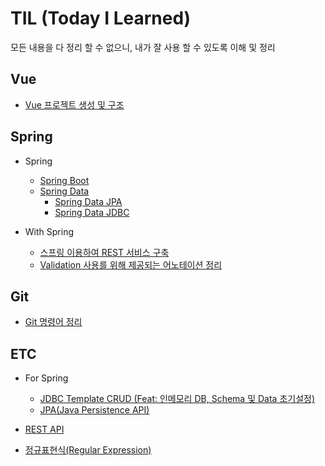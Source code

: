 # TIL (Today I Learned)
모든 내용을 다 정리 할 수 없으니, 내가 잘 사용 할 수 있도록 이해 및 정리

## Vue
+ [Vue 프로젝트 생성 및 구조](vue/vue-프로젝트-생성-및-구조.md)

## Spring
+ Spring
	+ [Spring Boot](spring/springBoot.md)
	+ [Spring Data](spring/springData.md)
		+ [Spring Data JPA](spring/springData/springDataJPA.md)
		+ [Spring Data JDBC](spring/springData/springDataJdbc.md)

+ With Spring
	+ [스프링 이용하여 REST 서비스 구축](withSpring/스프링-이용하여-REST-서비스-구축.md)
	+ [Validation 사용를 위해 제공되는 어노테이션 정리](withSpring/Validation-사용을-위해-제공되는-어노테이션-정리.md)

## Git
+ [Git 명령어 정리](git/git.md)

## ETC
+ For Spring
	+ [JDBC Template CRUD (Feat: 인메모리 DB, Schema 및 Data 초기설정)](etc/JDBC-Template-CRUD(Feat-인메모리-DB-Schema-및-Data-초기설정).md)
	+ [JPA(Java Persistence API)]()

+ [REST API](etc/restApi.md)
+ [정규표현식(Regular Expression)](etc/patternMatching.md)
